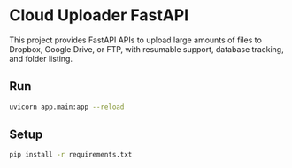 # Cloud Uploader FastAPI

This project provides FastAPI APIs to upload large amounts of files to Dropbox, Google Drive, or FTP, 
with resumable support, database tracking, and folder listing.

## Run
```bash
uvicorn app.main:app --reload
```

## Setup
```bash
pip install -r requirements.txt
```
